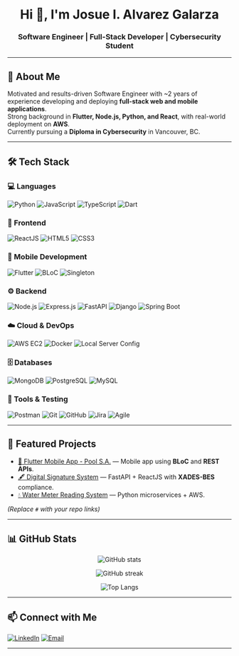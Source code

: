<!-- Banner o título -->
<h1 align="center">Hi 👋, I'm Josue I. Alvarez Galarza</h1>
<h3 align="center">Software Engineer | Full-Stack Developer | Cybersecurity Student</h3>

---

## 🚀 About Me
Motivated and results-driven Software Engineer with ~2 years of experience developing and deploying **full-stack web and mobile applications**.  
Strong background in **Flutter, Node.js, Python, and React**, with real-world deployment on **AWS**.  
Currently pursuing a **Diploma in Cybersecurity** in Vancouver, BC.

---

## 🛠️ Tech Stack

### 💻 Languages
![Python](https://img.shields.io/badge/Python-3776AB?style=for-the-badge&logo=python&logoColor=white)
![JavaScript](https://img.shields.io/badge/JavaScript-F7DF1E?style=for-the-badge&logo=javascript&logoColor=black)
![TypeScript](https://img.shields.io/badge/TypeScript-3178C6?style=for-the-badge&logo=typescript&logoColor=white)
![Dart](https://img.shields.io/badge/Dart-0175C2?style=for-the-badge&logo=dart&logoColor=white)

### 🎨 Frontend
![ReactJS](https://img.shields.io/badge/React-61DAFB?style=for-the-badge&logo=react&logoColor=black)
![HTML5](https://img.shields.io/badge/HTML5-E34F26?style=for-the-badge&logo=html5&logoColor=white)
![CSS3](https://img.shields.io/badge/CSS3-1572B6?style=for-the-badge&logo=css3&logoColor=white)

### 📱 Mobile Development
![Flutter](https://img.shields.io/badge/Flutter-02569B?style=for-the-badge&logo=flutter&logoColor=white)
![BLoC](https://img.shields.io/badge/BLoC-01579B?style=for-the-badge&logo=flutter&logoColor=white)
![Singleton](https://img.shields.io/badge/Singleton-FF6F00?style=for-the-badge&logo=flutter&logoColor=white)

### ⚙️ Backend
![Node.js](https://img.shields.io/badge/Node.js-339933?style=for-the-badge&logo=nodedotjs&logoColor=white)
![Express.js](https://img.shields.io/badge/Express.js-000000?style=for-the-badge&logo=express&logoColor=white)
![FastAPI](https://img.shields.io/badge/FastAPI-009688?style=for-the-badge&logo=fastapi&logoColor=white)
![Django](https://img.shields.io/badge/Django-092E20?style=for-the-badge&logo=django&logoColor=white)
![Spring Boot](https://img.shields.io/badge/Spring%20Boot-6DB33F?style=for-the-badge&logo=springboot&logoColor=white)

### ☁️ Cloud & DevOps
![AWS EC2](https://img.shields.io/badge/AWS%20EC2-FF9900?style=for-the-badge&logo=amazonaws&logoColor=white)
![Docker](https://img.shields.io/badge/Docker-2496ED?style=for-the-badge&logo=docker&logoColor=white)
![Local Server Config](https://img.shields.io/badge/Local%20Server%20Config-000000?style=for-the-badge&logo=linux&logoColor=white)

### 🗄️ Databases
![MongoDB](https://img.shields.io/badge/MongoDB-47A248?style=for-the-badge&logo=mongodb&logoColor=white)
![PostgreSQL](https://img.shields.io/badge/PostgreSQL-316192?style=for-the-badge&logo=postgresql&logoColor=white)
![MySQL](https://img.shields.io/badge/MySQL-4479A1?style=for-the-badge&logo=mysql&logoColor=white)

### 🧪 Tools & Testing
![Postman](https://img.shields.io/badge/Postman-FF6C37?style=for-the-badge&logo=postman&logoColor=white)
![Git](https://img.shields.io/badge/Git-F05032?style=for-the-badge&logo=git&logoColor=white)
![GitHub](https://img.shields.io/badge/GitHub-181717?style=for-the-badge&logo=github&logoColor=white)
![Jira](https://img.shields.io/badge/Jira-0052CC?style=for-the-badge&logo=jira&logoColor=white)
![Agile](https://img.shields.io/badge/Agile%20(Scrum%2FKanban)-29B6F6?style=for-the-badge&logo=agile&logoColor=white)

---

## 📂 Featured Projects
- [📱 Flutter Mobile App - Pool S.A.](#) — Mobile app using **BLoC** and **REST APIs**.
- [🖋 Digital Signature System](#) — FastAPI + ReactJS with **XADES-BES** compliance.
- [💧 Water Meter Reading System](#) — Python microservices + AWS.

*(Replace `#` with your repo links)*

---

## 📊 GitHub Stats
<p align="center">
  <img src="https://github-readme-stats.vercel.app/api?username=MgkJosue&show_icons=true&theme=tokyonight" alt="GitHub stats" />
</p>
<p align="center">
  <img src="https://github-readme-streak-stats.herokuapp.com/?user=MgkJosue&theme=tokyonight" alt="GitHub streak" />
</p>
<p align="center">
  <img src="https://github-readme-stats.vercel.app/api/top-langs/?username=MgkJosue&layout=compact&theme=tokyonight" alt="Top Langs" />
</p>

---

## 📫 Connect with Me
[![LinkedIn](https://img.shields.io/badge/LinkedIn-0077B5?style=for-the-badge&logo=linkedin&logoColor=white)](https://linkedin.com/in/josue-alvarez-58271b196)
[![Email](https://img.shields.io/badge/Email-josue.alvarez9%40hotmail.com-red?style=for-the-badge&logo=gmail&logoColor=white)](mailto:josue.alvarez9@hotmail.com)

---
